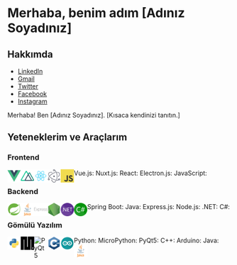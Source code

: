 # Merhaba, benim adım [Adınız Soyadınız]

## Hakkımda
- [LinkedIn](https://www.linkedin.com/in/linkedin-profiliniz/)
- [Gmail](mailto:mail_adresiniz@gmail.com)
- [Twitter](https://twitter.com/twitter_profiliniz)
- [Facebook](https://www.facebook.com/facebook_profiliniz)
- [Instagram](https://www.instagram.com/instagram_profiliniz)

Merhaba! Ben [Adınız Soyadınız]. [Kısaca kendinizi tanıtın.]

## Yeteneklerim ve Araçlarım

### Frontend
Vue.js: <img align="left" alt="Vue.js" width="30px" src="https://raw.githubusercontent.com/github/explore/main/topics/vue/vue.png" />
Nuxt.js: <img align="left" alt="Nuxt.js" width="30px" src="https://raw.githubusercontent.com/github/explore/main/topics/nuxt/nuxt.png" />
React: <img align="left" alt="React" width="30px" src="https://raw.githubusercontent.com/github/explore/main/topics/react/react.png" />
Electron.js: <img align="left" alt="Electron.js" width="30px" src="https://raw.githubusercontent.com/github/explore/main/topics/electron/electron.png" />
JavaScript: <img align="left" alt="JavaScript" width="30px" src="https://raw.githubusercontent.com/github/explore/main/topics/javascript/javascript.png" />

### Backend
Spring Boot: <img align="left" alt="Spring Boot" width="30px" src="https://raw.githubusercontent.com/github/explore/main/topics/spring-boot/spring-boot.png" />
Java: <img align="left" alt="Java" width="30px" src="https://raw.githubusercontent.com/github/explore/main/topics/java/java.png" />
Express.js: <img align="left" alt="Express.js" width="30px" src="https://raw.githubusercontent.com/github/explore/main/topics/express/express.png" />
Node.js: <img align="left" alt="Node.js" width="30px" src="https://raw.githubusercontent.com/github/explore/main/topics/nodejs/nodejs.png" />
.NET: <img align="left" alt=".NET" width="30px" src="https://raw.githubusercontent.com/github/explore/main/topics/dotnet/dotnet.png" />
C#: <img align="left" alt="C#" width="30px" src="https://raw.githubusercontent.com/github/explore/main/topics/csharp/csharp.png" />

### Gömülü Yazılım
Python: <img align="left" alt="Python" width="30px" src="https://raw.githubusercontent.com/github/explore/main/topics/python/python.png" />
MicroPython: <img align="left" alt="MicroPython" width="30px" src="https://raw.githubusercontent.com/github/explore/main/topics/micropython/micropython.png" />
PyQt5: <img align="left" alt="PyQt5" width="30px" src="https://raw.githubusercontent.com/github/explore/main/topics/pyqt/pyqt.png" />
C++: <img align="left" alt="C++" width="30px" src="https://raw.githubusercontent.com/github/explore/main/topics/cpp/cpp.png" />
Arduino: <img align="left" alt="Arduino" width="30px" src="https://raw.githubusercontent.com/github/explore/main/topics/arduino/arduino.png" />
Java: <img align="left" alt="Java" width="30px" src="https://raw.githubusercontent.com/github/explore/main/topics/java/java.png" />
